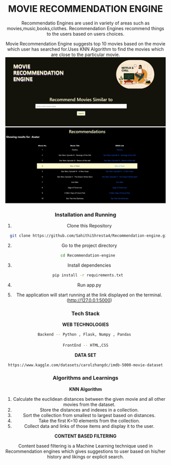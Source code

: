 <center><h1>MOVIE RECOMMENDATION ENGINE</h1><center>

Recommendatio Engines are used in variety of areas such as movies,music,books,clothes. Recommendation Engines recommend things to the users based on users choices.
  
Movie Recommendation Engine suggests top 10 movies based on the movie which user has searched for.Uses KNN Algorithm to find the movies which are close to the particular movie.<br />
<img src="/Readme_images/homepage.jpeg" />
<img src="/Readme_images/Recommendations.jpeg" />
 <br />
  
### Installation and Running

1. Clone this Repository
  
```bash
  git clone https://github.com/SahithiShresta4/Recommendation-engine.git
```
  
2. Go to the project directory

```bash
  cd Recommendation-engine
```
  
3. Install dependencies

```bash
  pip install -r requirements.txt
```
4. Run app.py

5. The application will start running at the link displayed on the terminal. (http://127.0.0.1:5000)
  

### Tech Stack

**WEB TECHNOLOGIES**

```bash
Backend -- Python , Flask, Numpy , Pandas 

FrontEnd -- HTML,CSS
```

**DATA SET**

```bash
https://www.kaggle.com/datasets/carolzhangdc/imdb-5000-movie-dataset
```
  
### Algorithms and Learnings

**KNN Algorithm**

1. Calculate the euclidean distances between the given movie and all other movies from the dataset.
2. Store the distances and indexes in a collection.
3. Sort the collection from smallest to largest based on distances.
4. Take the first K=10 elements from the collection.
5. Collect data and links of those items and display it to the user.
  

**CONTENT BASED FILTERING**

Content based filtering is a Machine Learning technique used in Recommendation engines which gives suggestions to user based on his/her history and likings or explicit search.


